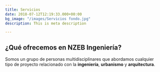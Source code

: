 ```yaml
---
title: Servicios
date: 2018-07-12T12:19:33.000+00:00
bg_image: "/images/Servicios fondo.jpg"
description: This is meta description

---
```

## ¿Qué ofrecemos en NZEB Ingeniería?

Somos un grupo de personas multidisciplinares que abordamos cualquier tipo de proyecto relacionado con la **ingeniería**, **urbanismo** y **arquitectura**.